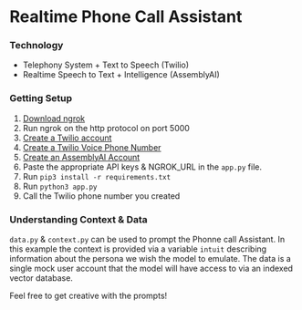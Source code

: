 # Realtime Phone Call Assistant

### Technology
- Telephony System + Text to Speech (Twilio)
- Realtime Speech to Text + Intelligence (AssemblyAI)

### Getting Setup
1. [Download ngrok](https://dashboard.ngrok.com/get-started/setup) 
2. Run ngrok on the http protocol on port 5000
3. [Create a Twilio account](https://console.twilio.com/)
4. [Create a Twilio Voice Phone Number](https://console.twilio.com/us1/develop/voice/overview)
5. [Create an AssemblyAI Account](https://www.assemblyai.com/app/)
6. Paste the appropriate API keys & NGROK_URL in the ```app.py``` file.
7. Run ```pip3 install -r requirements.txt```
8. Run ```python3 app.py```
9. Call the Twilio phone number you created

### Understanding Context & Data
```data.py``` & ```context.py``` can be used to prompt the Phonne call Assistant.
In this example the context is provided via a variable ```intuit``` describing information about the persona we wish the model to emulate. The data is a single mock user account that the model will have access to via an indexed vector database. 

Feel free to get creative with the prompts!